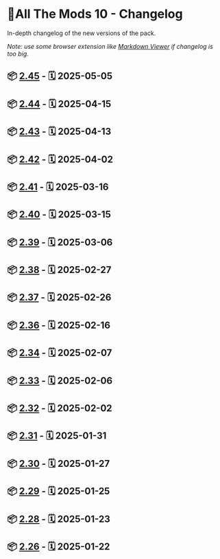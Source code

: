 
# 📌All The Mods 10 - Changelog

In-depth changelog of the new versions of the pack.

_Note: use some browser extension like [Markdown Viewer](https://chromewebstore.google.com/detail/markdown-viewer/ckkdlimhmcjmikdlpkmbgfkaikojcbjk) if changelog is too big._
## 📦 [2.45] - 🗓️ 2025-05-05

## 📦 [2.44] - 🗓️ 2025-04-15

## 📦 [2.43] - 🗓️ 2025-04-13

## 📦 [2.42] - 🗓️ 2025-04-02

## 📦 [2.41] - 🗓️ 2025-03-16

## 📦 [2.40] - 🗓️ 2025-03-15

## 📦 [2.39] - 🗓️ 2025-03-06

## 📦 [2.38] - 🗓️ 2025-02-27

## 📦 [2.37] - 🗓️ 2025-02-26

## 📦 [2.36] - 🗓️ 2025-02-16

## 📦 [2.34] - 🗓️ 2025-02-07

## 📦 [2.33] - 🗓️ 2025-02-06

## 📦 [2.32] - 🗓️ 2025-02-02

## 📦 [2.31] - 🗓️ 2025-01-31

## 📦 [2.30] - 🗓️ 2025-01-27

## 📦 [2.29] - 🗓️ 2025-01-25

## 📦 [2.28] - 🗓️ 2025-01-23

## 📦 [2.26] - 🗓️ 2025-01-22

[2.26]: ./changelogs/CHANGELOG-ATM10-2.25-2.26.md
[2.28]: ./changelogs/CHANGELOG-ATM10-2.26-2.28.md
[2.29]: ./changelogs/CHANGELOG-ATM10-2.28-2.29.md
[2.30]: ./changelogs/CHANGELOG-ATM10-2.29-2.30.md
[2.31]: ./changelogs/CHANGELOG-ATM10-2.30-2.31.md
[2.32]: ./changelogs/CHANGELOG-ATM10-2.31-2.32.md
[2.33]: ./changelogs/CHANGELOG-ATM10-2.32-2.33.md
[2.34]: ./changelogs/CHANGELOG-ATM10-2.33-2.34.md
[2.36]: ./changelogs/CHANGELOG-ATM10-2.34-2.36.md
[2.37]: ./changelogs/CHANGELOG-ATM10-2.36-2.37.md
[2.38]: ./changelogs/CHANGELOG-ATM10-2.37-2.38.md
[2.39]: ./changelogs/CHANGELOG-ATM10-2.38-2.39.md
[2.40]: ./changelogs/CHANGELOG-ATM10-2.39-2.40.md
[2.41]: ./changelogs/CHANGELOG-ATM10-2.40-2.41.md
[2.42]: ./changelogs/CHANGELOG-ATM10-2.41-2.42.md
[2.43]: ./changelogs/CHANGELOG-ATM10-2.42-2.43.md
[2.44]: ./changelogs/CHANGELOG-ATM10-2.43-2.44.md
[2.45]: ./changelogs/CHANGELOG-ATM10-2.44-2.45.md
